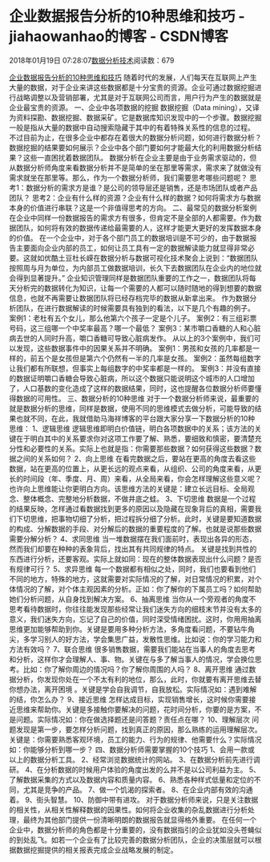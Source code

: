 
# 企业数据报告分析的10种思维和技巧 - jiahaowanhao的博客 - CSDN博客


2018年01月19日 07:28:07[数据分析技术](https://me.csdn.net/jiahaowanhao)阅读数：679


[企业数据报告分析的10种思维和技巧](http://cda.pinggu.org/view/19749.html)
随着时代的发展，人们每天在互联网上产生大量的数据，对于企业来讲这些数据都是十分宝贵的资源。企业可通过数据挖掘进行战略调整以及营销部署，尤其是对于互联网公司而言，用户行为产生的数据就是企业最宝贵的资源。
一、企业中各项数据的挖掘
数据挖掘（Data mining），又译为资料探勘、数据挖掘、数据采矿。它是数据库知识发现中的一个步骤。数据挖掘一般是指从大量的数据中自动搜索隐藏于其中的有着特殊关系性的信息的过程。
不过目前为止，在很多企业中都存在着很大的数据分析问题，如何进行数据分析？数据挖掘的结果要如何展示？企业中各个部门要如何才能最大化的利用数据分析结果？这些一直困扰着数据团队。
数据分析在企业主要是由于业务需求驱动的，但从数据分析师角度来看数据分析并不是简单的坐在那里等需求，需求来了就做没有需求就坐在那里等。那么，作为一个数据分析师，我们需要思考哪些问题呢？
思考1：数据分析的需求方是谁？是公司的领导层还是销售，还是市场团队或者产品团队？
思考2：企业有什么样的资源？企业有什么样的数据？如何将需求方与数据本身的价值进行串联？这是一个非值得思考的方向。
二、最常见的数据分析案例
在企业中同样一份数据报告的需求方有很多，但肯定不是全部的人都需要。作为数据团队，如何将有效的数据传递给最需要的人，这样才能更大更好的发挥数据本身的价值。
在一个企业中，对于各个部门员工的数据培训是不可少的，由于数据报告主要面向企业内部的员工，如何让员工具有一定的数据解读能力就显得非常必要。这就如优酷土豆杜长嵘在数据分析与数据可视化技术聚会上说到：“数据团队按照周与月为单位，为内部员工做数据培训，长久下去数据团队在企业内的地位就会得到显著提升。”
企业知识管理同样是数据团队重要的工作之一，数据团队将每天分析完的数据转化为知识，让每一个需要的人都可以随时随地的得到想要的数据信息，也就不再需要让数据团队将已经存档完毕的数据从新拿出来。
作为数据分析团队，在进行数据解读的时候需要具有独到的看法，以下是几个有趣的例子。
案例1：老杜有五个女儿，那么他第六个孩子一定是个儿子。
案例2：有三组彩票号码，这三组哪一个中奖率最高？哪一个最低？
案例3：某市嚼口香糖的人和心脏病去世的人同时升高，嚼口香糖可导致心脏病发作。
从以上的3个案例中，我们可以发现，这些数据事件中的因果关系并不明确。
案例1：男孩和女孩的几率都是一样的，前五个是女孩但是第六个仍然有一半的几率是女孩。
案例2：虽然每组数字让我们都有所联想，但事实上每组数字的中奖率都是一样的。
案例3：并没有直接的数据证明嚼口香糖会导致心脏病，所以这个数据只能说明这个城市的人口增加了，人口基数的变化造成了这样的数据结果，同时，这也提醒各位数据分析师要懂得数据的可用性。
三、数据分析的10种思维
对于一个数据分析师来说，最重要的就是数据分析的思维，同样是数据，使用不同的思维模式去做分析，可能导致的结果也就不同，在此，我就借助马海祥博客的平台跟大家分享一下数据分析的10种思维：
1、逻辑思维
逻辑思维即明白价值链，明白各项数据中的关系；该方法的关键在于明白其中的关系要求你对这项工作要了解、熟悉，要细致和慎密，要清楚充分性和必要性的关系。实际上也就是指：你需要那些数据？如何获得这些数据？数据之间的关系如何？
2、向上思维
在看完数据之后，要站在更高的角度去看这些数据，站在更高的位置上，从更长远的观点来看，从组织、公司的角度来看，从更长的时间段（年、季度、月、周）来看，从全局来看，你会怎样理解这些意义呢？也许向上思维能让你更明白方向。该思维方法的关键是：建立长远目标、全局观念、整体概念、完整地分析数据，不做井底之蛙。
3、下切思维
数据是一个过程的结果反映，怎样通过看数据找到更多的原因以及隐藏在现象背后的真相，需要我们下切思维，把事物切细了分析，把过程拆分细了分析。此时，关键是要知道数据的构成、分解数据的手段、对分解后的数据的重要程度的了解。也就是说那些数据需要分解分析？
4、求同思维
当一堆数据摆在我们面前时，表现出各异的形态，然而我们却要在种种的表象背后，找出其有共同规律的特点。 关键是找到共性的东西进行分析，还要客观。实际上就如同：现在的整体数据表现出什么问题？是否有规律可行？
5、求异思维
每一个数据都有相似之处，同时，我们也要看到他们不同的地方，特殊的地方，这就需要对实际情况的了解，对日常情况的积累，对个体情况的了解，对个体主观因素的分析。正如：你了解你的下属员工吗？如何帮助她们分析问题，从自身找到解决方案。
6、抽离思维
当你从一个旁观者的角度不思考看待数据时，你往往能发现那些经常让我们迷失方向的细枝末节并没有太多的意义，我们迷失方向，忘记了自己的价值，同时深受情绪困扰。这时，你用用抽离思维更加能够帮助到你。关键是要用多种分析方法，多角度看问题，不要钻牛角尖，多学习别人的好方法，学会集思广益，发散性思维。比如说：你的学习能力和方法有效吗？
7、联合思维
很多销售数据，需要我们能站在当事人的角度去思考和分析，这样你才会理解人、事、物。关键在与多了解当事人的情况，学会换位思考。比如：你了解你周边的情况吗？你了解你周围的人吗？
8、离开思维
通过数据分析，你发现你处在一个不太有利的地位，那么，此时，你就要有离开思维去替你想办法，离开困境 。关键是学会自我调节，自我放松。实际情况如：遇到难解的结，你怎么办？
9、接近思维
怎样达成目标，实现销售增长，这时候你需要接近思维来帮助你。关键是多接触你要解决的问题，花时间分析，你要的是方案，不是问题。实际情况如：你在做选择题还是问答题？责任点在哪？
10、理解层次
问题发现是第一步，要怎样分析问题，找到真正的原因，那么熟练的运用理解层次。关键是：你需要熟悉客观环境，员工的能力、行为的规律、他需要什么？实际情况如：你能够分析到哪一步？
四、数据分析师需要掌握的10个技巧
1、会用一款或以上的数据分析工具。
2、经常浏览数据统计的网站。
3、在数据分析前先进行调研。
4、在分析数据的时候用户体验的角度出发的么并不是以公司利益为主。
5、了解数据采集的方式以及数据内容和质量内容。
6、熟悉各种样式低量和定位的不同，尤其是竞争的产品。
7、做一个饥渴的探索者。
8、在企业内部有效的沟通着。
9、街头智慧。
10、防御中带有进攻。
对于数据分析师来说，只是关注数据的相关性，从相关性解释数据的因果性。如何将企业收集的杂乱数据进行分析处理，最终为其他部门提供一份清晰明朗的数据报告就显得格外重要。
在任何一个企业中，数据分析师的角色都是十分重要的，没有数据指引的企业犹如没头苍蝇似的到处乱飞。如若一个企业有了比较完善的数据分析团队，企业的决策层就可以根据数据挖掘提供的相关报表完成企业战略发展的制定。


